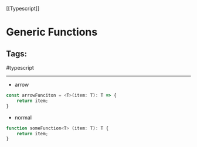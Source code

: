[[Typescript]]

# Generic Functions

## Tags:
#typescript 

---

- arrow	
```ts
const arrowFunciton = <T>(item: T): T => {
	return item;
}
```

- normal
```ts 
function someFunction<T> (item: T): T {
	return item;
}
```
